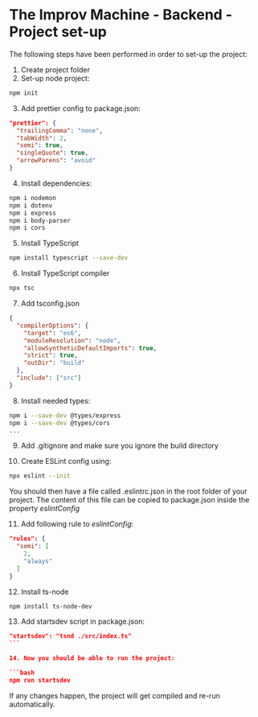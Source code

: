 # The Improv Machine - Backend - Project set-up

The following steps have been performed in order to set-up the project:

1. Create project folder
2. Set-up node project:

```bash
npm init
```

3. Add prettier config to package.json:

```json
"prettier": {
  "trailingComma": "none",
  "tabWidth": 2,
  "semi": true,
  "singleQuote": true,
  "arrowParens": "avoid"
}
```

4. Install dependencies:

```bash
npm i nodemon
npm i dotenv
npm i express
npm i body-parser
npm i cors
```

5. Install TypeScript

```bash
npm install typescript --save-dev
```

6. Install TypeScript compiler

```bash
npx tsc
```

7. Add tsconfig.json

```json
{
  "compilerOptions": {
    "target": "es6",
    "moduleResolution": "node",
    "allowSyntheticDefaultImports": true,
    "strict": true,
    "outDir": "build"
  },
  "include": ["src"]
}
```

8. Install needed types:

```bash
npm i --save-dev @types/express
npm i --save-dev @types/cors
...
```

9. Add .gitignore and make sure you ignore the build directory

10. Create ESLint config using:

```bash
npx eslint --init
```

You should then have a file called .eslintrc.json in the root folder of your project. The content of this file can be copied to package.json inside the property _eslintConfig_

11. Add following rule to _eslintConfig_:

```json
"rules": {
  "semi": [
    2,
    "always"
  ]
}
```

12. Install ts-node

```bash
npm install ts-node-dev
```

13. Add startsdev script in package.json:

````json
"startsdev": "tsnd ./src/index.ts"
```

14. Now you should be able to run the project:

```bash
npm run startsdev
````

If any changes happen, the project will get compiled and re-run automatically.
